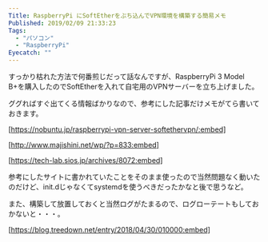 ```yaml
---
Title: RaspberryPi にSoftEtherをぶち込んでVPN環境を構築する簡易メモ
Published: 2019/02/09 21:33:23
Tags:
  - "パソコン"
  - "RaspberryPi"
Eyecatch: ""
---
```

すっかり枯れた方法で何番煎じだって話なんですが、RaspberryPi 3 Model B+を購入したのでSoftEtherを入れて自宅用のVPNサーバーを立ち上げました。  

<!-- more -->

ググればすぐ出てくる情報ばかりなので、参考にした記事だけメモがてら書いておきます。  

[https://nobuntu.jp/raspberrypi-vpn-server-softethervpn/:embed]

[http://www.majishini.net/wp/?p=833:embed]

[https://tech-lab.sios.jp/archives/8072:embed]

参考にしたサイトに書かれていたことをそのまま使ったので当然問題なく動いたのだけど、init.dじゃなくてsystemdを使うべきだったかなと後で思うなど。  



また、構築して放置しておくと当然ログがたまるので、ログローテートもしておかないと・・・。  

[https://blog.treedown.net/entry/2018/04/30/010000:embed]

